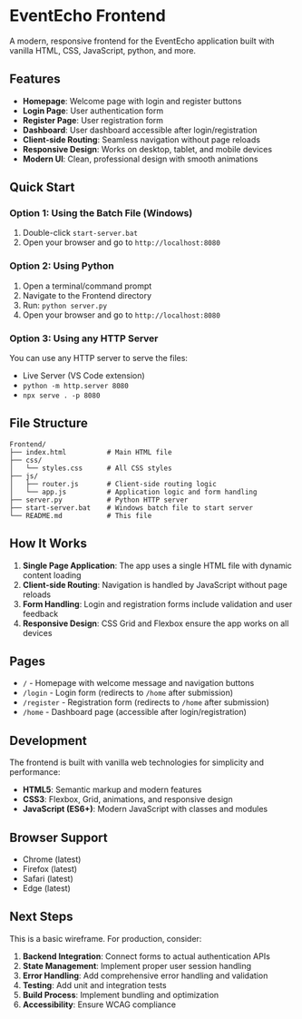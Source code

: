 # EventEcho Frontend

A modern, responsive frontend for the EventEcho application built with vanilla HTML, CSS, JavaScript, python, and more.

## Features

- **Homepage**: Welcome page with login and register buttons
- **Login Page**: User authentication form
- **Register Page**: User registration form  
- **Dashboard**: User dashboard accessible after login/registration
- **Client-side Routing**: Seamless navigation without page reloads
- **Responsive Design**: Works on desktop, tablet, and mobile devices
- **Modern UI**: Clean, professional design with smooth animations

## Quick Start

### Option 1: Using the Batch File (Windows)
1. Double-click `start-server.bat`
2. Open your browser and go to `http://localhost:8080`

### Option 2: Using Python
1. Open a terminal/command prompt
2. Navigate to the Frontend directory
3. Run: `python server.py`
4. Open your browser and go to `http://localhost:8080`

### Option 3: Using any HTTP Server
You can use any HTTP server to serve the files:
- Live Server (VS Code extension)
- `python -m http.server 8080`
- `npx serve . -p 8080`

## File Structure

```
Frontend/
├── index.html          # Main HTML file
├── css/
│   └── styles.css      # All CSS styles
├── js/
│   ├── router.js       # Client-side routing logic
│   └── app.js          # Application logic and form handling
├── server.py           # Python HTTP server
├── start-server.bat    # Windows batch file to start server
└── README.md           # This file
```

## How It Works

1. **Single Page Application**: The app uses a single HTML file with dynamic content loading
2. **Client-side Routing**: Navigation is handled by JavaScript without page reloads
3. **Form Handling**: Login and registration forms include validation and user feedback
4. **Responsive Design**: CSS Grid and Flexbox ensure the app works on all devices

## Pages

- `/` - Homepage with welcome message and navigation buttons
- `/login` - Login form (redirects to `/home` after submission)
- `/register` - Registration form (redirects to `/home` after submission)
- `/home` - Dashboard page (accessible after login/registration)

## Development

The frontend is built with vanilla web technologies for simplicity and performance:

- **HTML5**: Semantic markup and modern features
- **CSS3**: Flexbox, Grid, animations, and responsive design
- **JavaScript (ES6+)**: Modern JavaScript with classes and modules

## Browser Support

- Chrome (latest)
- Firefox (latest)
- Safari (latest)
- Edge (latest)

## Next Steps

This is a basic wireframe. For production, consider:

1. **Backend Integration**: Connect forms to actual authentication APIs
2. **State Management**: Implement proper user session handling
3. **Error Handling**: Add comprehensive error handling and validation
4. **Testing**: Add unit and integration tests
5. **Build Process**: Implement bundling and optimization
6. **Accessibility**: Ensure WCAG compliance
